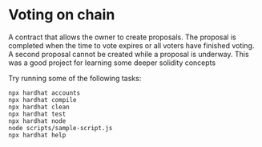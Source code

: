 # Voting on chain

A contract that allows the owner to create proposals. The proposal is completed when the time to vote expires or all voters have finished voting. A second proposal cannot be created while a proposal is underway. This was a good project for learning some deeper solidity concepts

Try running some of the following tasks:

```shell
npx hardhat accounts
npx hardhat compile
npx hardhat clean
npx hardhat test
npx hardhat node
node scripts/sample-script.js
npx hardhat help
```
